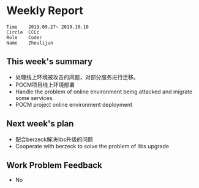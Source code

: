 # Weekly Report
```
Time	2019.09.27~ 2019.10.10
Circle	CCCc
Role	Coder
Name	Zhoulijun
```
## This week's summary
- 处理线上环境被攻击的问题，对部分服务进行迁移。
- POCM项目线上环境部署
- Handle the problem of online environment being attacked and migrate some services.
- POCM project online environment deployment

## Next week's plan
- 配合berzeck解决libs升级的问题
- Cooperate with berzeck to solve the problem of libs upgrade

## Work Problem Feedback
- No
